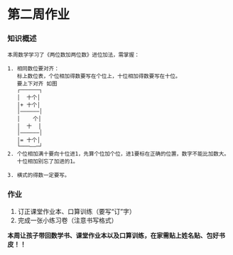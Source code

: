 # 第二周作业

### 知识概述

```plaintext
本周数学学习了《两位数加两位数》进位加法，需掌握：

1. 相同数位要对齐：
   标上数位表，个位相加得数要写在个位上，十位相加得数要写在十位。
   要上下对齐 如图
   ┌──────┐
   │  十个│
   │+ 十个│
   │——————│
   │    个│
   │  十  │
   │——————│
   │= 十个│
   └───——─┘
2. 个位相加满十要向十位进1，先算个位加个位，进1要标在正确的位置，数字不能比加数大。
   十位相加别忘了加进的1。

3. 横式的得数一定要写。
```

### 作业

1. 订正课堂作业本、口算训练（️要写“订”字）  
2. 完成一张小练习卷（注意书写格式）

**本周让孩子带回数学书、课堂作业本以及口算训练，在家需贴上姓名贴、包好书皮！！**
